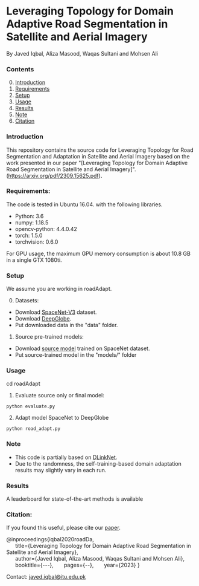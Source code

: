 
# Leveraging Topology for Domain Adaptive Road Segmentation in Satellite and Aerial Imagery

By Javed Iqbal, Aliza Masood, Waqas Sultani and Mohsen Ali

### Contents
0. [Introduction](#introduction)
0. [Requirements](#requirements)
0. [Setup](#models)
0. [Usage](#usage)
0. [Results](#results)
0. [Note](#note)
0. [Citation](#citation)

### Introduction
This repository contains the source code for Leveraging Topology for Road Segmentation and Adaptation in Satellite and Aerial Imagery based on the work presented in our paper "[Leveraging Topology for Domain Adaptive Road Segmentation in Satellite and Aerial Imagery]". 
(https://arxiv.org/pdf/2309.15625.pdf).

### Requirements:
The code is tested in Ubuntu 16.04. with the following libraries.

- Python: 3.6
- numpy: 1.18.5
- opencv-python: 4.4.0.42
- torch: 1.5.0
- torchvision: 0.6.0

For GPU usage, the maximum GPU memory consumption is about 10.8 GB in a single GTX 1080ti.


### Setup
We assume you are working in roadAdapt.

0. Datasets:
- Download [SpaceNet-V3](link) dataset. 
- Download [DeepGlobe](link).
- Put downloaded data in the "data" folder.
1. Source pre-trained models:
- Download [source model](link) trained on SpaceNet dataset.
- Put source-trained model in the "models/" folder

### Usage

cd roadAdapt


1. Evaluate source only or final model:

~~~~
python evaluate.py
~~~~


2. Adapt model SpaceNet to DeepGlobe

~~~~
python road_adapt.py
~~~~



### Note
- This code is partially based on [DLinkNet](https://github.com/ShenweiXie/D-LinkNet).
- Due to the randomness, the self-training-based domain adaptation results may slightly vary in each run.


### Results
A leaderboard for state-of-the-art methods is available

### Citation:
If you found this useful, please cite our [paper](https://arxiv.org/pdf/2309.15625.pdf). 

@inproceedings{iqbal2020roadDa,  
&nbsp; &nbsp; &nbsp;    title={Leveraging Topology for Domain Adaptive Road Segmentation in Satellite and Aerial Imagery},  
&nbsp; &nbsp; &nbsp;     author={Javed Iqbal, Aliza Masood, Waqas Sultani and Mohsen Ali},  
&nbsp; &nbsp; &nbsp;     booktitle={---}, 
&nbsp; &nbsp; &nbsp;     pages={--}, 
&nbsp; &nbsp; &nbsp;     year={2023} 
}


Contact: javed.iqbal@itu.edu.pk
